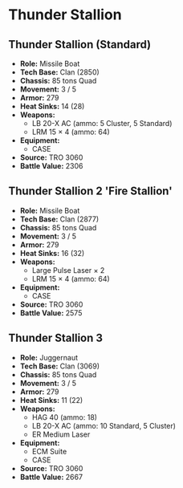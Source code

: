 # Thunder Stallion
## Thunder Stallion (Standard)
- **Role:** Missile Boat
- **Tech Base:** Clan (2850)
- **Chassis:** 85 tons Quad
- **Movement:** 3 / 5
- **Armor:** 279
- **Heat Sinks:** 14 (28)
- **Weapons:**
  - LB 20-X AC (ammo: 5 Cluster, 5 Standard)
  - LRM 15 × 4 (ammo: 64)
- **Equipment:**
  - CASE
- **Source:** TRO 3060
- **Battle Value:** 2306

## Thunder Stallion 2 'Fire Stallion'
- **Role:** Missile Boat
- **Tech Base:** Clan (2877)
- **Chassis:** 85 tons Quad
- **Movement:** 3 / 5
- **Armor:** 279
- **Heat Sinks:** 16 (32)
- **Weapons:**
  - Large Pulse Laser × 2
  - LRM 15 × 4 (ammo: 64)
- **Equipment:**
  - CASE
- **Source:** TRO 3060
- **Battle Value:** 2575

## Thunder Stallion 3
- **Role:** Juggernaut
- **Tech Base:** Clan (3069)
- **Chassis:** 85 tons Quad
- **Movement:** 3 / 5
- **Armor:** 279
- **Heat Sinks:** 11 (22)
- **Weapons:**
  - HAG 40 (ammo: 18)
  - LB 20-X AC (ammo: 10 Standard, 5 Cluster)
  - ER Medium Laser
- **Equipment:**
  - ECM Suite
  - CASE
- **Source:** TRO 3060
- **Battle Value:** 2667

